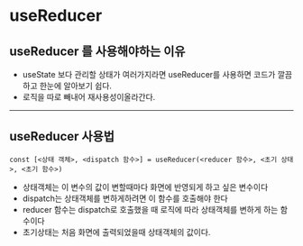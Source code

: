 # useReducer
## useReducer 를 사용해야하는 이유
* useState 보다 관리할 상태가 여러가지라면 useReducer를 사용하면 
코드가 깔끔하고 한눈에 알아보기 쉽다.
* 로직을 따로 빼내어 재사용성이올라간다.
---
## useReducer 사용법

    const [<상태 객체>, <dispatch 함수>] = useReducer(<reducer 함수>, <초기 상태>, <초기 함수>)

* 상태객체는 이 변수의 값이 변할때마다 화면에 반영되게 하고 싶은 변수이다
* dispatch는 상태객체를 변하게하려면 이 함수를 호출해야 한다
* reducer 함수는 dispatch로 호출했을 때 로직에 따라 상태객체를 변하게 하는 함수이다
* 초기상태는 처음 화면에 출력되었을때 상태객체의 값이다.

